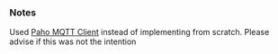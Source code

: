 ### Notes

Used [Paho MQTT Client](https://github.com/eclipse-paho/paho.mqtt.golang) instead of implementing from scratch. Please advise if this was not the intention
